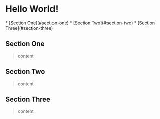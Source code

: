 # Hello World!

<span id="toc">
* [Section One](#section-one)
* [Section Two](#section-two)
* [Section Three](#section-three)
</span>

<a class="toccer-anchor" name="section-one"></a>
## Section One

> content

<a class="toccer-anchor" name="section-two"></a>
## Section Two

> content

<a class="toccer-anchor" name="section-three"></a>
## Section Three

> content
